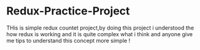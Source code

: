# Redux-Practice-Project
THis is simple redux countet project,by doing this project i understood the how redux is working and it is quite complex what i think and anyone give me tips to understand this concept more simple !
